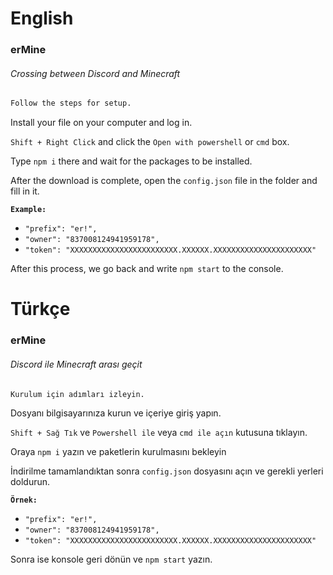 # English

### **erMine**
###### Crossing between Discord and Minecraft

```diff
Follow the steps for setup.
```

Install your file on your computer and log in.

`Shift + Right Click` and click the `Open with powershell` or `cmd` box.

Type `npm i` there and wait for the packages to be installed.

After the download is complete, open the `config.json` file in the folder and fill in it.

**`Example:`**
* `"prefix": "er!",`
* `"owner": "837008124941959178",`
* `"token": "XXXXXXXXXXXXXXXXXXXXXXXX.XXXXXX.XXXXXXXXXXXXXXXXXXXXXX"`

After this process, we go back and write `npm start` to the console.

# Türkçe

### **erMine**
###### Discord ile Minecraft arası geçit

```diff
Kurulum için adımları izleyin.
```

Dosyanı bilgisayarınıza kurun ve içeriye giriş yapın.

`Shift + Sağ Tık` ve `Powershell ile` veya `cmd ile açın` kutusuna tıklayın.

Oraya `npm i` yazın ve paketlerin kurulmasını bekleyin

İndirilme tamamlandıktan sonra `config.json` dosyasını açın ve gerekli yerleri doldurun.

**`Örnek:`**
* `"prefix": "er!",`
* `"owner": "837008124941959178",`
* `"token": "XXXXXXXXXXXXXXXXXXXXXXXX.XXXXXX.XXXXXXXXXXXXXXXXXXXXXX"`

Sonra ise konsole geri dönün ve `npm start` yazın.
